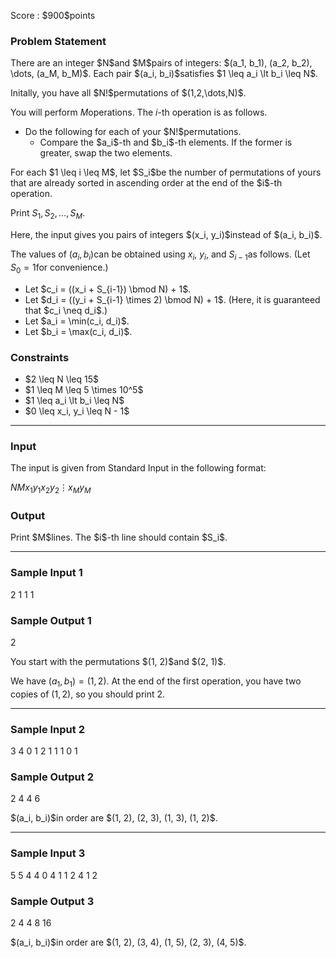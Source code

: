 
<div>

<span>

<span>

<p>
Score : $900$points
</p>

<div>

<section>

### **Problem Statement**

<p>
There are an integer $N$and $M$pairs of integers: $(a_1, b_1), (a_2, b_2), \dots, (a_M, b_M)$. Each pair $(a_i, b_i)$satisfies $1 \leq a_i \lt b_i \leq N$.
</p>

<p>
Initally, you have all $N!$permutations of $(1,2,\dots,N)$.

You will perform $M$operations. The $i$-th operation is as follows.
</p>

<ul>

<li>
Do the following for each of your $N!$permutations.
<ul>

<li>
Compare the $a_i$-th and $b_i$-th elements. If the former is greater, swap the two elements.
</li>

</ul>

</li>

</ul>

<p>
For each $1 \leq i \leq M$, let $S_i$be the number of permutations of yours that are already sorted in ascending order at the end of the $i$-th operation.

Print $S_1, S_2, \dots, S_M$.
</p>

<p>
Here, the input gives you pairs of integers $(x_i, y_i)$instead of $(a_i, b_i)$. 

The values of $(a_i, b_i)$can be obtained using $x_i$, $y_i$, and $S_{i-1}$as follows. (Let $S_0 = 1$for convenience.)
</p>

<ul>

<li>
Let $c_i = ((x_i + S_{i-1}) \bmod N) + 1$.
</li>

<li>
Let $d_i = ((y_i + S_{i-1} \times 2) \bmod N) + 1$. (Here, it is guaranteed that $c_i \neq d_i$.)
</li>

<li>
Let $a_i = \min(c_i, d_i)$.
</li>

<li>
Let $b_i = \max(c_i, d_i)$.
</li>

</ul>

</section>

</div>

<div>

<section>

### **Constraints**

<ul>

<li>
$2 \leq N \leq 15$
</li>

<li>
$1 \leq M \leq 5 \times 10^5$
</li>

<li>
$1 \leq a_i \lt b_i \leq N$
</li>

<li>
$0 \leq x_i, y_i \leq N - 1$
</li>

</ul>

</section>

</div>

---

<div>

<div>

<section>

### **Input**

<p>
The input is given from Standard Input in the following format:
</p>

<div>

$N$$M$$x_1$$y_1$$x_2$$y_2$$\vdots$$x_M$$y_M$
</div>

</section>

</div>

<div>

<section>

### **Output**

<p>
Print $M$lines. The $i$-th line should contain $S_i$.
</p>

</section>

</div>

</div>

---

<div>

<section>

### **Sample Input 1**

<div>

2 1
1 1

</div>

</section>

</div>

<div>

<section>

### **Sample Output 1**

<div>

2

</div>

<p>
You start with the permutations $(1, 2)$and $(2, 1)$.

We have $(a_1, b_1) = (1, 2)$. At the end of the first operation, you have two copies of $(1, 2)$, so you should print $2$.
</p>

</section>

</div>

---

<div>

<section>

### **Sample Input 2**

<div>

3 4
0 1
2 1
1 1
0 1

</div>

</section>

</div>

<div>

<section>

### **Sample Output 2**

<div>

2
4
4
6

</div>

<p>
$(a_i, b_i)$in order are $(1, 2), (2, 3), (1, 3), (1, 2)$.
</p>

</section>

</div>

---

<div>

<section>

### **Sample Input 3**

<div>

5 5
4 4
0 4
1 1
2 4
1 2

</div>

</section>

</div>

<div>

<section>

### **Sample Output 3**

<div>

2
4
4
8
16

</div>

<p>
$(a_i, b_i)$in order are $(1, 2), (3, 4), (1, 5), (2, 3), (4, 5)$.
</p>

</section>

</div>

</span>

</span>

</div>
